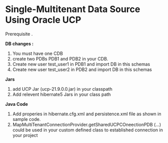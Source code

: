 # Single-Multitenant Data Source Using Oracle UCP

Prerequisite .

**DB changes :** 
  1. You must have one CDB 
  2. create two PDBs PDB1 and PDB2 in your CDB.
  3. Create new user test_user1 in PDB1 and import DB in this schemas
  4. Create new user test_user2 in PDB2 and import DB in this schemas
  
  **Jars**
  1. add UCP Jar (ucp-21.9.0.0.jar) in your classpath
  2. Add relevent hibernate5 Jars in your class path 

**Java Code**
1. Add properies in hibernate.cfg.xml and persistence.xml file as shown in sample code.
2. MapMultiTenantConnectionProvider.getSharedUCPCOneectionPDB (...) could be used in your custom defined class 
    to established connection in your project

